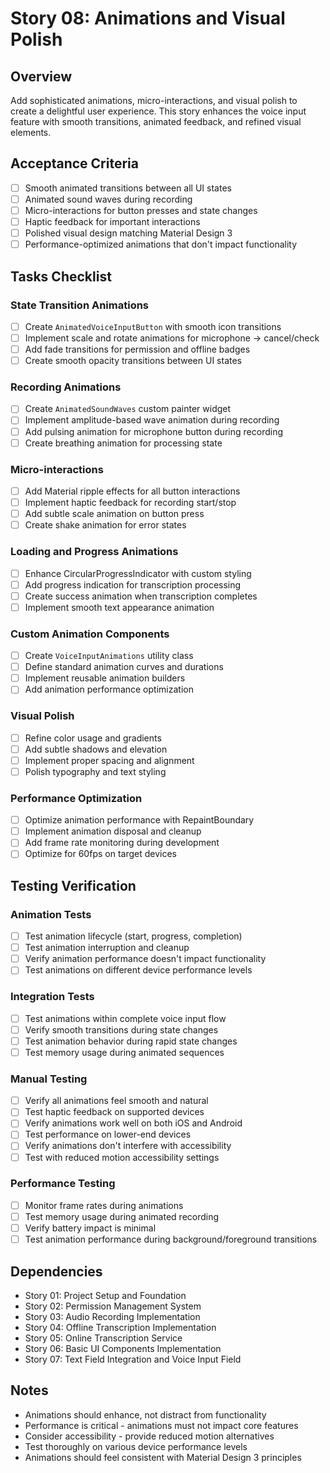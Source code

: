 # Story 08: Animations and Visual Polish

## Overview
Add sophisticated animations, micro-interactions, and visual polish to create a delightful user experience. This story enhances the voice input feature with smooth transitions, animated feedback, and refined visual elements.

## Acceptance Criteria
- [ ] Smooth animated transitions between all UI states
- [ ] Animated sound waves during recording
- [ ] Micro-interactions for button presses and state changes
- [ ] Haptic feedback for important interactions
- [ ] Polished visual design matching Material Design 3
- [ ] Performance-optimized animations that don't impact functionality

## Tasks Checklist

### State Transition Animations
- [ ] Create `AnimatedVoiceInputButton` with smooth icon transitions
- [ ] Implement scale and rotate animations for microphone → cancel/check
- [ ] Add fade transitions for permission and offline badges
- [ ] Create smooth opacity transitions between UI states

### Recording Animations
- [ ] Create `AnimatedSoundWaves` custom painter widget
- [ ] Implement amplitude-based wave animation during recording
- [ ] Add pulsing animation for microphone button during recording
- [ ] Create breathing animation for processing state

### Micro-interactions
- [ ] Add Material ripple effects for all button interactions
- [ ] Implement haptic feedback for recording start/stop
- [ ] Add subtle scale animation on button press
- [ ] Create shake animation for error states

### Loading and Progress Animations
- [ ] Enhance CircularProgressIndicator with custom styling
- [ ] Add progress indication for transcription processing
- [ ] Create success animation when transcription completes
- [ ] Implement smooth text appearance animation

### Custom Animation Components
- [ ] Create `VoiceInputAnimations` utility class
- [ ] Define standard animation curves and durations
- [ ] Implement reusable animation builders
- [ ] Add animation performance optimization

### Visual Polish
- [ ] Refine color usage and gradients
- [ ] Add subtle shadows and elevation
- [ ] Implement proper spacing and alignment
- [ ] Polish typography and text styling

### Performance Optimization
- [ ] Optimize animation performance with RepaintBoundary
- [ ] Implement animation disposal and cleanup
- [ ] Add frame rate monitoring during development
- [ ] Optimize for 60fps on target devices

## Testing Verification

### Animation Tests
- [ ] Test animation lifecycle (start, progress, completion)
- [ ] Test animation interruption and cleanup
- [ ] Verify animation performance doesn't impact functionality
- [ ] Test animations on different device performance levels

### Integration Tests
- [ ] Test animations within complete voice input flow
- [ ] Verify smooth transitions during state changes
- [ ] Test animation behavior during rapid state changes
- [ ] Test memory usage during animated sequences

### Manual Testing
- [ ] Verify all animations feel smooth and natural
- [ ] Test haptic feedback on supported devices
- [ ] Verify animations work well on both iOS and Android
- [ ] Test performance on lower-end devices
- [ ] Verify animations don't interfere with accessibility
- [ ] Test with reduced motion accessibility settings

### Performance Testing
- [ ] Monitor frame rates during animations
- [ ] Test memory usage during animated recording
- [ ] Verify battery impact is minimal
- [ ] Test animation performance during background/foreground transitions

## Dependencies
- Story 01: Project Setup and Foundation
- Story 02: Permission Management System
- Story 03: Audio Recording Implementation
- Story 04: Offline Transcription Implementation
- Story 05: Online Transcription Service
- Story 06: Basic UI Components Implementation
- Story 07: Text Field Integration and Voice Input Field

## Notes
- Animations should enhance, not distract from functionality
- Performance is critical - animations must not impact core features
- Consider accessibility - provide reduced motion alternatives
- Test thoroughly on various device performance levels
- Animations should feel consistent with Material Design 3 principles
